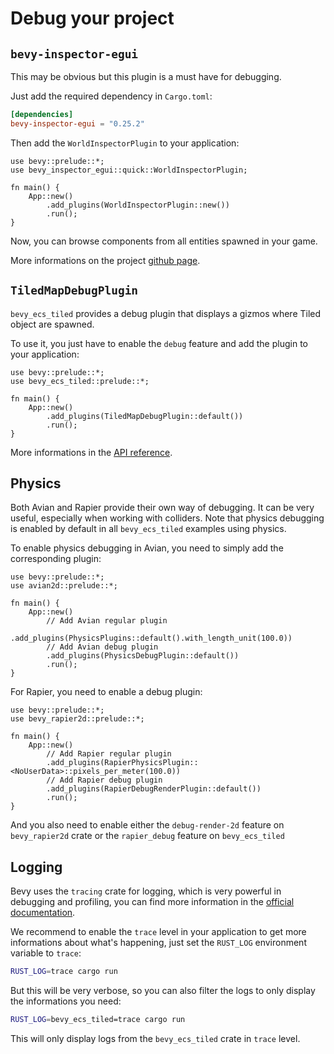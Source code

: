 # Debug your project

## `bevy-inspector-egui`

This may be obvious but this plugin is a must have for debugging.

Just add the required dependency in `Cargo.toml`:

```toml
[dependencies]
bevy-inspector-egui = "0.25.2"
```

Then add the `WorldInspectorPlugin` to your application:

```rust,no_run
use bevy::prelude::*;
use bevy_inspector_egui::quick::WorldInspectorPlugin;

fn main() {
    App::new()
        .add_plugins(WorldInspectorPlugin::new())
        .run();
}
```

Now, you can browse components from all entities spawned in your game.

More informations on the project [github page](https://github.com/jakobhellermann/bevy-inspector-egui).

## `TiledMapDebugPlugin`

`bevy_ecs_tiled` provides a debug plugin that displays a gizmos where Tiled object are spawned.

To use it, you just have to enable the `debug` feature and add the plugin to your application:

```rust,no_run
use bevy::prelude::*;
use bevy_ecs_tiled::prelude::*;

fn main() {
    App::new()
        .add_plugins(TiledMapDebugPlugin::default())
        .run();
}
```

More informations in the [API reference](https://docs.rs/bevy_ecs_tiled/latest/bevy_ecs_tiled/debug/index.html).

## Physics

Both Avian and Rapier provide their own way of debugging.
It can be very useful, especially when working with colliders.
Note that physics debugging is enabled by default in all `bevy_ecs_tiled` examples using physics.

To enable physics debugging in Avian, you need to simply add the corresponding plugin:

```rust,no_run
use bevy::prelude::*;
use avian2d::prelude::*;

fn main() {
    App::new()
        // Add Avian regular plugin
        .add_plugins(PhysicsPlugins::default().with_length_unit(100.0))
        // Add Avian debug plugin
        .add_plugins(PhysicsDebugPlugin::default())
        .run();
}
```

For Rapier, you need to enable a debug plugin:

```rust,no_run
use bevy::prelude::*;
use bevy_rapier2d::prelude::*;

fn main() {
    App::new()
        // Add Rapier regular plugin
        .add_plugins(RapierPhysicsPlugin::<NoUserData>::pixels_per_meter(100.0))
        // Add Rapier debug plugin
        .add_plugins(RapierDebugRenderPlugin::default())
        .run();
}
```

And you also need to enable either the `debug-render-2d` feature on `bevy_rapier2d` crate or the `rapier_debug` feature on `bevy_ecs_tiled`

## Logging

Bevy uses the `tracing` crate for logging, which is very powerful in debugging and profiling, you can find more information in the [official documentation](https://docs.rs/tracing/).

We recommend to enable the `trace` level in your application to get more informations about what's happening, just set the `RUST_LOG` environment variable to `trace`:

```sh
RUST_LOG=trace cargo run
```

But this will be very verbose, so you can also filter the logs to only display the informations you need:

```sh
RUST_LOG=bevy_ecs_tiled=trace cargo run
```

This will only display logs from the `bevy_ecs_tiled` crate in `trace` level.
